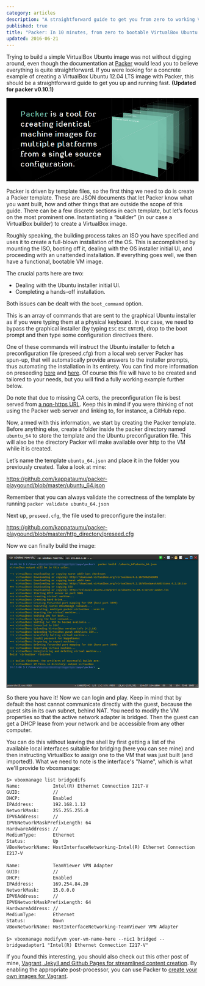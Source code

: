 ```yaml
---
category: articles
description: "A straightforward guide to get you from zero to working VirtualBox Ubuntu 12.04 LTS virtual machine image. In under 10 minutes and with minimal fuss."
published: true
title: "Packer: In 10 minutes, from zero to bootable VirtualBox Ubuntu 12.04"
updated: 2016-06-21
---
```


Trying to build a simple VirtualBox Ubuntu image was not without digging around, even though the documentation at [Packer](http://www.packer.io) would lead you to believe everything is quite straightforward. If you were looking for a concrete example of creating a VirtualBox Ubuntu 12.04 LTS image with Packer, this should be a straightforward guide to get you up and running fast. **(Updated for packer v0.10.1)**

![packer_splash.jpg](/uploads/packer_splash.jpg)

Packer is driven by template files, so the first thing we need to do is create a Packer template. These are JSON documents that let Packer know what you want built, how and other things that are outside the scope of this guide. There can be a few discrete sections in each template, but let’s focus on the most prominent one. Instantiating a “builder” (in our case a VirtualBox builder) to create a VirtualBox image.

Roughly speaking, the building process takes an ISO you have specified and uses it to create a full-blown installation of the OS. This is accomplished by mounting the ISO, booting off it, dealing with the OS installer initial UI, and proceeding with an unattended installation. If everything goes well, we then have a functional, bootable VM image.

The crucial parts here are two:

* Dealing with the Ubuntu installer initial UI.
* Completing a hands-off installation.

Both issues can be dealt with the `boot_command` option.

This is an array of commands that are sent to the graphical Ubuntu installer as if you were typing them at a physical keyboard. In our case, we need to bypass the graphical installer (by typing `ESC` `ESC` `ENTER`), drop to the boot prompt and then type some configuration directives there.

One of these commands will instruct the Ubuntu installer to fetch a preconfiguration file (preseed.cfg) from a local web server Packer has spun-up, that will automatically provide answers to the installer prompts, thus automating the installation in its entirety. You can find more information on preseeding [here](https://help.ubuntu.com/community/InstallCDCustomization) and [here](https://help.ubuntu.com/12.04/installation-guide/i386/appendix-preseed.html). Of course this file will have to be created and tailored to your needs, but you will find a fully working example further below.

Do note that due to missing CA certs, the preconfiguration file is best served from [a non-https URL](https://groups.google.com/forum/#!msg/packer-tool/rUPi8fhGjhY/ZjuVd4QBKX0J). Keep this in mind if you were thinking of not using the Packer web server and linking to, for instance, a GitHub repo.

Now, armed with this information, we start by creating the Packer template. Before anything else, create a folder inside the packer directory named `ubuntu_64` to store the template and the Ubuntu preconfiguration file. This will also be the directory Packer will make available over http to the VM while it is created.

Let’s name the template `ubuntu_64.json` and place it in the folder you previously created. Take a look at mine:

<script src='https://gitembed.com/https://github.com/kappataumu/packer-playgound/blob/master/ubuntu_64.json'></script>
<noscript><a href='https://github.com/kappataumu/packer-playgound/blob/master/ubuntu_64.json'>https://github.com/kappataumu/packer-playgound/blob/master/ubuntu_64.json</a></noscript>

Remember that you can always validate the correctness of the template by running `packer validate ubuntu_64.json`

Next up, `preseed.cfg`, the file used to preconfigure the installer:

<script src='https://gitembed.com/https://github.com/kappataumu/packer-playgound/blob/master/http_directory/preseed.cfg?lexer=text'></script>
<noscript><a href='https://github.com/kappataumu/packer-playgound/blob/master/http_directory/preseed.cfg'>https://github.com/kappataumu/packer-playgound/blob/master/http_directory/preseed.cfg</a></noscript>

Now we can finally build the image:

![conemu_packer_updated.png](/uploads/conemu_packer_updated.png)

So there you have it! Now we can login and play. Keep in mind that by default the host cannot communicate directly with the guest, because the guest sits in its own subnet, behind NAT. You need to modify the VM properties so that the active network adapter is bridged. Then the guest can get a DHCP lease from your network and be accessible from any other computer.

You can do this without leaving the shell by first getting a list of the available local interfaces suitable for bridging (here you can see mine) and then instructing VirtualBox to assign one to the VM that was just built (and imported!). What we need to note is the interface's "Name", which is what we'll provide to vboxmanage:

```
$> vboxmanage list bridgedifs
Name:            Intel(R) Ethernet Connection I217-V
GUID:            //
DHCP:            Enabled
IPAddress:       192.168.1.12
NetworkMask:     255.255.255.0
IPV6Address:     //
IPV6NetworkMaskPrefixLength: 64
HardwareAddress: //
MediumType:      Ethernet
Status:          Up
VBoxNetworkName: HostInterfaceNetworking-Intel(R) Ethernet Connection I217-V

Name:            TeamViewer VPN Adapter
GUID:            //
DHCP:            Enabled
IPAddress:       169.254.84.20
NetworkMask:     15.0.0.0
IPV6Address:     //
IPV6NetworkMaskPrefixLength: 64
HardwareAddress: //
MediumType:      Ethernet
Status:          Down
VBoxNetworkName: HostInterfaceNetworking-TeamViewer VPN Adapter

$> vboxmanage modifyvm your-vm-name-here --nic1 bridged --bridgeadapter1 "Intel(R) Ethernet Connection I217-V"
```

If you found this interesting, you should also check out this other post of mine, [Vagrant, Jekyll and Github Pages for streamlined content creation](http://kappataumu.com/articles/vagrant-jekyll-github-pages-streamlined-content-creation.html). By enabling the appropriate post-processor, you can use Packer to [create your own images for Vagrant](https://www.packer.io/intro/getting-started/vagrant.html).
